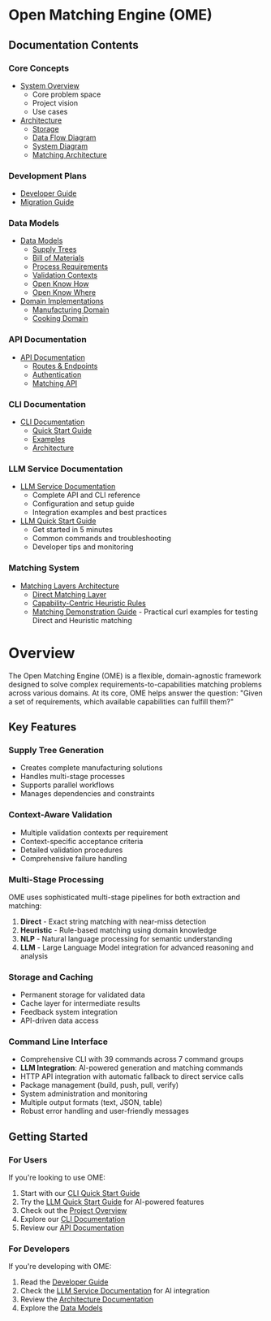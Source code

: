 # Open Matching Engine (OME)

## Documentation Contents

### Core Concepts
* [System Overview](overview.md)
    * Core problem space
    * Project vision
    * Use cases
* [Architecture](architecture/index.md)
    * [Storage](architecture/storage.md)
    * [Data Flow Diagram](architecture/data-flow-diagram.md)
    * [System Diagram](architecture/system-diagram.md)
    * [Matching Architecture](architecture/matching.md)

### Development Plans
* [Developer Guide](development/developer-guide.md)
* [Migration Guide](migration-guide.md)

### Data Models
* [Data Models](models/index.md)
    * [Supply Trees](models/supply-tree.md)
    * [Bill of Materials](models/bom.md)
    * [Process Requirements](models/process.md)
    * [Validation Contexts](models/validation.md)
    * [Open Know How](models/okh-docs.md)
    * [Open Know Where](models/okw-docs.md)
* [Domain Implementations](domains/index.md)
    * [Manufacturing Domain](domains/manufacturing.md)
    * [Cooking Domain](domains/cooking.md)

### API Documentation
* [API Documentation](api/index.md)
    * [Routes & Endpoints](api/routes.md)
    * [Authentication](api/auth.md)
    * [Matching API](api/matching-api.md)

### CLI Documentation
* [CLI Documentation](CLI/index.md)
    * [Quick Start Guide](CLI/quick-start.md)
    * [Examples](CLI/examples.md)
    * [Architecture](CLI/architecture.md)

### LLM Service Documentation
* [LLM Service Documentation](llm-service.md)
    * Complete API and CLI reference
    * Configuration and setup guide
    * Integration examples and best practices
* [LLM Quick Start Guide](llm-quick-start.md)
    * Get started in 5 minutes
    * Common commands and troubleshooting
    * Developer tips and monitoring

### Matching System
* [Matching Layers Architecture](architecture/matching-layers.md)
    * [Direct Matching Layer](matching/direct-matching.md)
    * [Capability-Centric Heuristic Rules](matching/capability-centric-rules.md)
    * [Matching Demonstration Guide](api/matching-demonstration-guide.md) - Practical curl examples for testing Direct and Heuristic matching

# Overview

The Open Matching Engine (OME) is a flexible, domain-agnostic framework designed to solve complex requirements-to-capabilities matching problems across various domains. At its core, OME helps answer the question: "Given a set of requirements, which available capabilities can fulfill them?"

## Key Features

### Supply Tree Generation
- Creates complete manufacturing solutions
- Handles multi-stage processes
- Supports parallel workflows
- Manages dependencies and constraints

### Context-Aware Validation
- Multiple validation contexts per requirement
- Context-specific acceptance criteria
- Detailed validation procedures
- Comprehensive failure handling

### Multi-Stage Processing
OME uses sophisticated multi-stage pipelines for both extraction and matching:

1. **Direct** - Exact string matching with near-miss detection
2. **Heuristic** - Rule-based matching using domain knowledge
3. **NLP** - Natural language processing for semantic understanding
4. **LLM** - Large Language Model integration for advanced reasoning and analysis

### Storage and Caching
- Permanent storage for validated data
- Cache layer for intermediate results
- Feedback system integration
- API-driven data access

### Command Line Interface
- Comprehensive CLI with 39 commands across 7 command groups
- **LLM Integration**: AI-powered generation and matching commands
- HTTP API integration with automatic fallback to direct service calls
- Package management (build, push, pull, verify)
- System administration and monitoring
- Multiple output formats (text, JSON, table)
- Robust error handling and user-friendly messages

## Getting Started

### For Users
If you're looking to use OME:

1. Start with our [CLI Quick Start Guide](CLI/quick-start.md)
2. Try the [LLM Quick Start Guide](llm-quick-start.md) for AI-powered features
3. Check out the [Project Overview](overview.md)
4. Explore our [CLI Documentation](CLI/index.md)
5. Review our [API Documentation](api/index.md)

### For Developers
If you're developing with OME:

1. Read the [Developer Guide](development/developer-guide.md)
2. Check the [LLM Service Documentation](llm-service.md) for AI integration
3. Review the [Architecture Documentation](architecture/index.md)
4. Explore the [Data Models](models/index.md)
